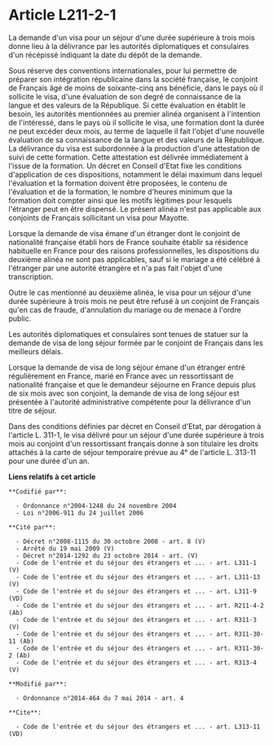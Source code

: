 # Article L211-2-1

La demande d'un visa pour un séjour d'une durée supérieure à trois mois donne lieu à la délivrance par les autorités
diplomatiques et consulaires d'un récépissé indiquant la date du dépôt de la demande. 

Sous réserve des conventions internationales, pour lui permettre de préparer son intégration républicaine dans la société
française, le conjoint de Français âgé de moins de soixante-cinq ans bénéficie, dans le pays où il sollicite le visa, d'une
évaluation de son degré de connaissance de la langue et des valeurs de la République. Si cette évaluation en établit le
besoin, les autorités mentionnées au premier alinéa organisent à l'intention de l'intéressé, dans le pays où il sollicite le
visa, une formation dont la durée ne peut excéder deux mois, au terme de laquelle il fait l'objet d'une nouvelle évaluation
de sa connaissance de la langue et des valeurs de la République. La délivrance du visa est subordonnée à la production d'une
attestation de suivi de cette formation. Cette attestation est délivrée immédiatement à l'issue de la formation. Un décret en
Conseil d'Etat fixe les conditions d'application de ces dispositions, notamment le délai maximum dans lequel l'évaluation et
la formation doivent être proposées, le contenu de l'évaluation et de la formation, le nombre d'heures minimum que la
formation doit compter ainsi que les motifs légitimes pour lesquels l'étranger peut en être dispensé. Le présent alinéa n'est
pas applicable aux conjoints de Français sollicitant un visa pour Mayotte.

Lorsque la demande de visa émane d'un étranger dont le conjoint de nationalité française établi hors de France souhaite
établir sa résidence habituelle en France pour des raisons professionnelles, les dispositions du deuxième alinéa ne sont pas
applicables, sauf si le mariage a été célébré à l'étranger par une autorité étrangère et n'a pas fait l'objet d'une
transcription. 

Outre le cas mentionné au deuxième alinéa, le visa pour un séjour d'une durée supérieure à trois mois ne peut être refusé à
un conjoint de Français qu'en cas de fraude, d'annulation du mariage ou de menace à l'ordre public. 

Les autorités diplomatiques et consulaires sont tenues de statuer sur la demande de visa de long séjour formée par le
conjoint de Français dans les meilleurs délais. 

Lorsque la demande de visa de long séjour émane d'un étranger entré régulièrement en France, marié en France avec un
ressortissant de nationalité française et que le demandeur séjourne en France depuis plus de six mois avec son conjoint, la
demande de visa de long séjour est présentée à l'autorité administrative compétente pour la délivrance d'un titre de séjour. 

Dans des conditions définies par décret en Conseil d'Etat, par dérogation à l'article L. 311-1, le visa délivré pour un
séjour d'une durée supérieure à trois mois au conjoint d'un ressortissant français donne à son titulaire les droits attachés
à la carte de séjour temporaire prévue au 4° de l'article L. 313-11 pour une durée d'un an.

**Liens relatifs à cet article**

	**Codifié par**:

	  - Ordonnance n°2004-1248 du 24 novembre 2004
	  - Loi n°2006-911 du 24 juillet 2006

	**Cité par**:

	  - Décret n°2008-1115 du 30 octobre 2008 - art. 8 (V)
	  - Arrêté du 19 mai 2009 (V)
	  - Décret n°2014-1292 du 23 octobre 2014 - art. (V)
	  - Code de l'entrée et du séjour des étrangers et ... - art. L311-1 (V)
	  - Code de l'entrée et du séjour des étrangers et ... - art. L311-13 (V)
	  - Code de l'entrée et du séjour des étrangers et ... - art. L311-9 (VD)
	  - Code de l'entrée et du séjour des étrangers et ... - art. R211-4-2 (Ab)
	  - Code de l'entrée et du séjour des étrangers et ... - art. R311-3 (V)
	  - Code de l'entrée et du séjour des étrangers et ... - art. R311-30-11 (Ab)
	  - Code de l'entrée et du séjour des étrangers et ... - art. R311-30-2 (Ab)
	  - Code de l'entrée et du séjour des étrangers et ... - art. R313-4 (V)

	**Modifié par**:

	  - Ordonnance n°2014-464 du 7 mai 2014 - art. 4

	**Cite**:

	  - Code de l'entrée et du séjour des étrangers et ... - art. L313-11 (VD)
